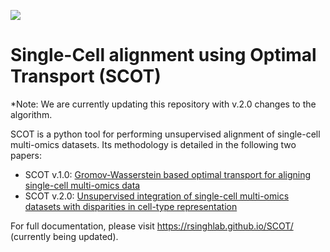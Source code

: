 
![](assets/SCOT_logo.png)

# Single-Cell alignment using Optimal Transport (SCOT)
*Note: We are currently updating this repository with v.2.0 changes to the algorithm.

SCOT is a python tool for performing unsupervised alignment of single-cell multi-omics datasets. Its methodology is detailed in the following two papers:
- SCOT v.1.0: [Gromov-Wasserstein based optimal transport for aligning single-cell multi-omics data](https://www.biorxiv.org/content/10.1101/2020.04.28.066787v2)
- SCOT v.2.0: [Unsupervised integration of single-cell multi-omics datasets with disparities in cell-type representation](https://www.biorxiv.org/content/10.1101/2021.11.09.467903v1)

For full documentation, please visit https://rsinghlab.github.io/SCOT/ (currently being updated).  
